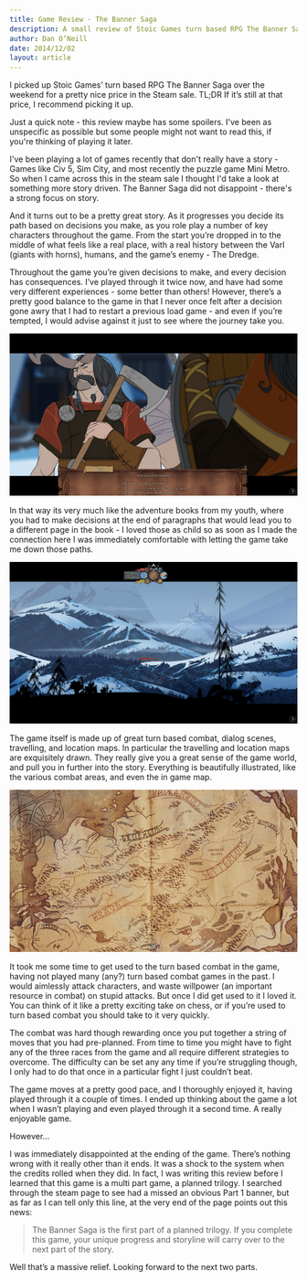 ```yaml
---
title: Game Review - The Banner Saga
description: A small review of Stoic Games turn based RPG The Banner Saga
author: Dan O’Neill
date: 2014/12/02
layout: article
---
```


I picked up Stoic Games’ turn based RPG The Banner Saga over the weekend for a pretty nice price in the Steam sale. TL;DR If it’s still at that price, I recommend picking it up.

Just a quick note - this review maybe has some spoilers. I've been as unspecific as possible but some people might not want to read this, if you're thinking of playing it later.

I've been playing a lot of games recently that don't really have a story - Games like Civ 5, Sim City, and most recently the puzzle game Mini Metro. So when I came across this in the steam sale I thought I'd take a look at something more story driven. The Banner Saga did not disappoint - there's a strong focus on story.  

And it turns out to be a pretty great story. As it progresses you decide its path based on decisions you make, as you role play a number of key characters throughout the game. From the start you’re dropped in to the middle of what feels like a real place, with a real history between the Varl (giants with horns), humans, and the game’s enemy - The Dredge. 

Throughout the game you’re given decisions to make, and every decision has consequences. I’ve played through it twice now, and have had some very different experiences - some better than others! However, there’s a pretty good balance to the game in that I never once felt after a decision gone awry that I had to restart a previous load game - and even if you’re tempted, I would advise against it just to see where the journey take you. 

![The Banner Saga Dialog](/images/banner-dialog.png)

In that way its very much like the adventure books from my youth, where you had to make decisions at the end of paragraphs that would lead you to a different page in the book - I loved those as child so as soon as I made the connection here I was immediately comfortable with letting the game take me down those paths.

![The Banner Saga’s beautifully illustrated backdrops](/images/banner-travel.png)

The game itself is made up of great turn based combat, dialog scenes, travelling, and location maps. In particular the travelling and location maps are exquisitely drawn. They really give you a great sense of the game world, and pull you in further into the story. Everything is beautifully illustrated, like the various combat areas, and even the in game map. 

![The Banner Saga’s map](/images/banner-map.png)

It took me some time to get used to the turn based combat in the game, having not played many (any?) turn based combat games in the past. I would aimlessly attack characters, and waste willpower (an important resource in combat) on stupid attacks. But once I did get used to it I loved it. You can think of it like a pretty exciting take on chess, or if you’re used to turn based combat you should take to it very quickly. 

The combat was hard though rewarding once you put together a string of moves that you had pre-planned. From time to time you might have to fight any of the three races from the game and all require different strategies to overcome. The difficulty can be set any any time if you’re struggling though, I only had to do that once in a particular fight I just couldn’t beat. 

The game moves at a pretty good pace, and I thoroughly enjoyed it, having played through it a couple of times. I ended up thinking about the game a lot when I wasn’t playing and even played through it a second time. A really enjoyable game.

However… 

I was immediately disappointed at the ending of the game. There’s nothing wrong with it really other than it ends. It was a shock to the system when the credits rolled when they did. In fact, I was writing this review before I learned that this game is a multi part game, a planned trilogy. I searched through the steam page to see had a missed an obvious Part 1 banner, but as far as I can tell only this line, at the very end of the page points out this news:

> The Banner Saga is the first part of a planned trilogy. If you complete this game, your unique progress and storyline will carry over to the next part of the story.

Well that’s a massive relief. Looking forward to the next two parts.
